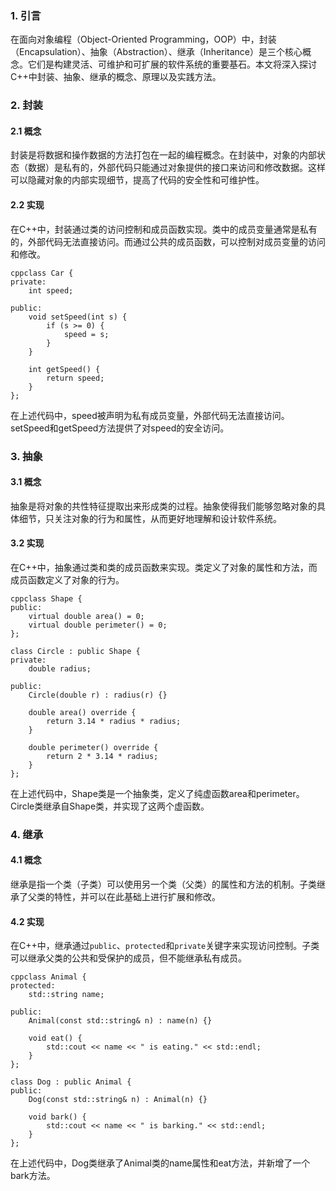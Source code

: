 ### 1. 引言

在面向对象编程（Object-Oriented Programming，OOP）中，封装（Encapsulation）、抽象（Abstraction）、继承（Inheritance）是三个核心概念。它们是构建灵活、可维护和可扩展的软件系统的重要基石。本文将深入探讨C++中封装、抽象、继承的概念、原理以及实践方法。

### 2. 封装

#### 2.1 概念

封装是将数据和操作数据的方法打包在一起的编程概念。在封装中，对象的内部状态（数据）是私有的，外部代码只能通过对象提供的接口来访问和修改数据。这样可以隐藏对象的内部实现细节，提高了代码的安全性和可维护性。

#### 2.2 实现

在C++中，封装通过类的访问控制和成员函数实现。类中的成员变量通常是私有的，外部代码无法直接访问。而通过公共的成员函数，可以控制对成员变量的访问和修改。

```
cppclass Car {
private:
    int speed;

public:
    void setSpeed(int s) {
        if (s >= 0) {
            speed = s;
        }
    }

    int getSpeed() {
        return speed;
    }
};
```

在上述代码中，speed被声明为私有成员变量，外部代码无法直接访问。setSpeed和getSpeed方法提供了对speed的安全访问。

### 3. 抽象

#### 3.1 概念

抽象是将对象的共性特征提取出来形成类的过程。抽象使得我们能够忽略对象的具体细节，只关注对象的行为和属性，从而更好地理解和设计软件系统。

#### 3.2 实现

在C++中，抽象通过类和类的成员函数来实现。类定义了对象的属性和方法，而成员函数定义了对象的行为。

```
cppclass Shape {
public:
    virtual double area() = 0;
    virtual double perimeter() = 0;
};

class Circle : public Shape {
private:
    double radius;

public:
    Circle(double r) : radius(r) {}

    double area() override {
        return 3.14 * radius * radius;
    }

    double perimeter() override {
        return 2 * 3.14 * radius;
    }
};
```

在上述代码中，Shape类是一个抽象类，定义了纯虚函数area和perimeter。Circle类继承自Shape类，并实现了这两个虚函数。

### 4. 继承

#### 4.1 概念

继承是指一个类（子类）可以使用另一个类（父类）的属性和方法的机制。子类继承了父类的特性，并可以在此基础上进行扩展和修改。

#### 4.2 实现

在C++中，继承通过`public`、`protected`和`private`关键字来实现访问控制。子类可以继承父类的公共和受保护的成员，但不能继承私有成员。

```
cppclass Animal {
protected:
    std::string name;

public:
    Animal(const std::string& n) : name(n) {}

    void eat() {
        std::cout << name << " is eating." << std::endl;
    }
};

class Dog : public Animal {
public:
    Dog(const std::string& n) : Animal(n) {}

    void bark() {
        std::cout << name << " is barking." << std::endl;
    }
};
```

在上述代码中，Dog类继承了Animal类的name属性和eat方法，并新增了一个bark方法。
